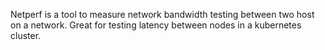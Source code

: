 Netperf is a tool to measure network bandwidth testing between two host on a network.
Great for testing latency between nodes in a kubernetes cluster.
